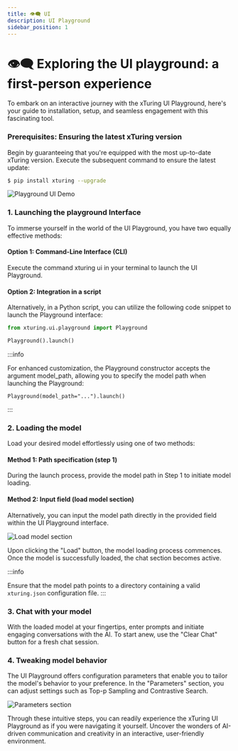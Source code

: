 ```yaml
---
title: 👁️‍🗨️ UI
description: UI Playground
sidebar_position: 1
---
```



# 👁️‍🗨️ Exploring the UI playground: a first-person experience

To embark on an interactive journey with the xTuring UI Playground, here's your guide to installation, setup, and seamless engagement with this fascinating tool.

### Prerequisites: Ensuring the latest xTuring version
<!-- Be sure to have the latest version of xturing installed: -->

Begin by guaranteeing that you're equipped with the most up-to-date xTuring version. Execute the subsequent command to ensure the latest update:

```sh
$ pip install xturing --upgrade
```

![Playground UI Demo](/img/playground/ui-playground.gif)

<!-- ### 1. Launch the playground -->
### 1. Launching the playground Interface

To immerse yourself in the world of the UI Playground, you have two equally effective methods:

#### Option 1: Command-Line Interface (CLI)

Execute the command xturing ui in your terminal to launch the UI Playground.

#### Option 2: Integration in a script

Alternatively, in a Python script, you can utilize the following code snippet to launch the Playground interface:

<!-- To launch the playground interface, you can either run `xturing ui` on the CLI or in a script as follows: -->

```python
from xturing.ui.playground import Playground

Playground().launch()
```

:::info
<!-- `Playground` constructor accepts the following argument: -->
For enhanced customization, the Playground constructor accepts the argument model_path, allowing you to specify the model path when launching the Playground:
```
Playground(model_path="...").launch()
```
:::

### 2. Loading the model

Load your desired model effortlessly using one of two methods:

<!-- You can load the model by specifying the model path in the step 1 or by providing the path in the input field. -->

#### Method 1: Path specification (step 1)

During the launch process, provide the model path in Step 1 to initiate model loading.

#### Method 2: Input field (load model section)

Alternatively, you can input the model path directly in the provided field within the UI Playground interface.

![Load model section](/img/playground/load-model.png)

<!-- When you press the load button, model loading will start. Once the model is loaded successfully the chat section is enabled. -->
Upon clicking the "Load" button, the model loading process commences. Once the model is successfully loaded, the chat section becomes active.

:::info
<!-- Model path should be a directory containing a valid `xturing.json` config file. -->
Ensure that the model path points to a directory containing a valid `xturing.json` configuration file.
:::

### 3. Chat with your model

<!-- Enter the prompt and start chatting with the model. Use the `Clear chat` to start a new chat. -->
With the loaded model at your fingertips, enter prompts and initiate engaging conversations with the AI. To start anew, use the "Clear Chat" button for a fresh chat session.

### 4. Tweaking model behavior

<!-- We provide some configuration parameters to change the behavior of the model: `Top-p sampling`, `Contrastive search`. You can change the parameters by using the input fields in the `Parameters` section. -->

The UI Playground offers configuration parameters that enable you to tailor the model's behavior to your preference. In the "Parameters" section, you can adjust settings such as Top-p Sampling and Contrastive Search.

![Parameters section](/img/playground/parameters.png)

Through these intuitive steps, you can readily experience the xTuring UI Playground as if you were navigating it yourself. Uncover the wonders of AI-driven communication and creativity in an interactive, user-friendly environment.
